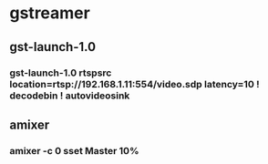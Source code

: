 # gstreamer

## gst-launch-1.0 

### gst-launch-1.0 rtspsrc location=rtsp://192.168.1.11:554/video.sdp latency=10 ! decodebin ! autovideosink


## amixer

### amixer -c 0 sset Master 10%
